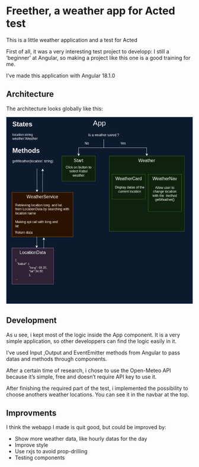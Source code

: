 
# Freether, a weather app for Acted test

This is a little weather application and a test for Acted

First of all, it was a very interesting test project to developp: I still a ‘beginner’ at Angular, so making a project like this one is a good training for me.

I’ve made this application with Angular 18.1.0

## Architecture

The architecture looks globally like this:

![alt text](https://github.com/flomenus/freether/blob/main/public/architecture.png?raw=true)
## Development
As u see, i kept most of the logic inside the App component. It is a very simple
application, so other developpers can find the logic easily in it.

I’ve used Input ,Output and EventEmitter methods from Angular to pass datas
and methods through components.

After a certain time of research, i chose to use the Open-Meteo API because it’s
simple, free and doesn’t require API key to use it.

After finishing the required part of the test, i implemented the possibility to
choose anothers weather locations. You can see it in the navbar at the top.


## Improvments
I think the webapp I made is quit good, but could be improved by:

- Show more weather data, like hourly datas for the day
- Improve style
- Use rxjs to avoid prop-drilling
- Testing components